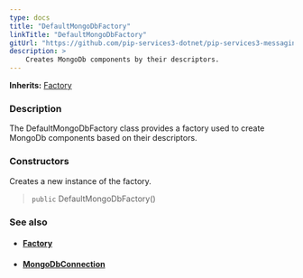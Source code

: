 ```yaml
---
type: docs
title: "DefaultMongoDbFactory"
linkTitle: "DefaultMongoDbFactory"
gitUrl: "https://github.com/pip-services3-dotnet/pip-services3-messaging-dotnet"
description: > 
    Creates MongoDb components by their descriptors.
---
```


**Inherits:** [Factory](../../../components/build/factory)

### Description

The DefaultMongoDbFactory class provides a factory used to create MongoDb components based on their descriptors.

### Constructors

Creates a new instance of the factory.

> `public` DefaultMongoDbFactory()


### See also
- #### [Factory](../../../components/build/factory)
- #### [MongoDbConnection](../../connect/mongodb_connection)

